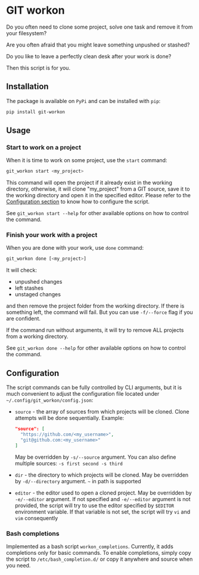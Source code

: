 # GIT workon

Do you often need to clone some project, solve one task and remove it from your filesystem?

Are you often afraid that you might leave something unpushed or stashed?

Do you like to leave a perfectly clean desk after your work is done?

Then this script is for you.

## Installation

The package is available on `PyPi` and can be installed with `pip`:

```bash
pip install git-workon
```

## Usage

### Start to work on a project

When it is time to work on some project, use the `start` command:

```bash
git_workon start <my_project>
```

This command will open the project if it already exist in the working directory, otherwise, it will clone "my_project"
from a GIT source, save it to the working directory and open it in the specified editor.
Please refer to the [Configuration section](#configuration) to know how to configure the script.

See `git_workon start --help` for other available options on how to control the command.

### Finish your work with a project

When you are done with your work, use `done` command:

```bash
git_workon done [<my_project>]
```

It will check:

* unpushed changes
* left stashes
* unstaged changes

and then remove the project folder from the working directory. If there is something left, the command will fail. But
you can use `-f/--force` flag if you are confident.

If the command run without arguments, it will try to remove ALL projects from a working directory.

See `git_workon done --help` for other available options on how to control the command.

## Configuration

The script commands can be fully controlled by CLI arguments, but it is much convenient to adjust the configuration
file located under `~/.config/git_workon/config.json`:

* `source` - the array of sources from which projects will be cloned. Clone attempts will be done sequentially.
  Example:

  ```json
  "source": [
    "https://github.com/<my_username>",
    "git@github.com:<my_username>"
  ]
  ```

  May be overridden by `-s/--source` argument. You can also define multiple sources: `-s first second -s third`
* `dir` - the directory to which projects will be cloned. May be overridden by `-d/--directory` argument. `~` in path
  is supported
* `editor` - the editor used to open a cloned project. May be overridden by `-e/--editor` argument. If not
  specified and `-e/--editor` argument is not provided, the script will try to use the editor specified by `$EDITOR`
  environment variable. If that variable is not set, the script will try `vi` and `vim` consequently

### Bash completions

Implemented as a bash script `workon_completions`. Currently, it adds completions only for basic commands.
To enable completions, simply copy the script to `/etc/bash_completion.d/` or copy it anywhere and source when you
need.
